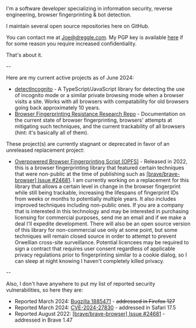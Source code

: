 I'm a software developer specializing in information security, reverse engineering, browser fingerprinting & bot detection.

I maintain several open source repositories here on GitHub.

You can contact me at Joe@dreggle.com. My PGP key is available [here](https://keys.openpgp.org/search?q=Joe%40dreggle.com) if for some reason you require increased confidentiality.

That's about it.

--

Here are my current active projects as of June 2024:

- [detectIncognito](https://github.com/Joe12387/detectIncognito) - A TypeScript/JavaScript library for detecting the use of incognito mode or a similar private browsing mode when a browser visits a site. Works with all browsers with compatability for old browsers going back approximately 10 years.
- [Browser Fingerprinting Resistance Research Repo](https://github.com/Joe12387/browser-fingerprinting-resistance-research) - Documentation on the current state of browser fingerprinting, browsers' attempts at mitigating such techniques, and the current trackability of all browsers (hint: it's basically all of them).

These project(s) are currently stagnant or deprecated in favor of an unreleased replacement project:

- [Overpowered Browser Fingerprinting Script (OPFS)](https://github.com/Joe12387/OP-Fingerprinting-Script) - Released in 2022, this is a browser fingerprinting library that featured certain techniques that were non-public at the time of publishing such as [\[brave/brave-browser\] Issue #24681](https://github.com/brave/brave-browser/issues/24681). I am currently working on a replacement for this library that allows a certain level in change in the browser fingerprint while still being trackable, increasing the lifespans of fingerprint IDs from weeks or months to potentially multiple years. It also includes improved techniques including non-public ones. If you are a company that is interested in this technology and may be interested in purchasing licensing for commercial purposes, send me an email and if we make a deal I'll expedite development. There will also be an open source version of this library for non-commercial use only at some point, but some techniques will remain closed source in order to attempt to prevent Orwellian cross-site surveillance. Potential licencees may be required to sign a contract that requires user consent regardless of applicable privacy regulations prior to fingerprinting similar to a cookie dialog, so I can sleep at night knowing I haven't completely killed privacy.

--

Also, I don't have anywhere to put my list of reported security vulnerabilities, so here they are:

- Reported March 2024: [Bugzilla 1885471](https://bugzilla.mozilla.org/show_bug.cgi?id=1885471) - <s>addressed in Firefox 127</s>
- Reported March 2024: [CVE-2024-27830](https://github.com/Joe12387/safari-canvas-fingerprinting-exploit) - addressed in Safari 17.5
- Reported August 2022: [\[brave/brave-browser\] Issue #24681](https://github.com/brave/brave-browser/issues/24681) - addressed in Brave 1.47
